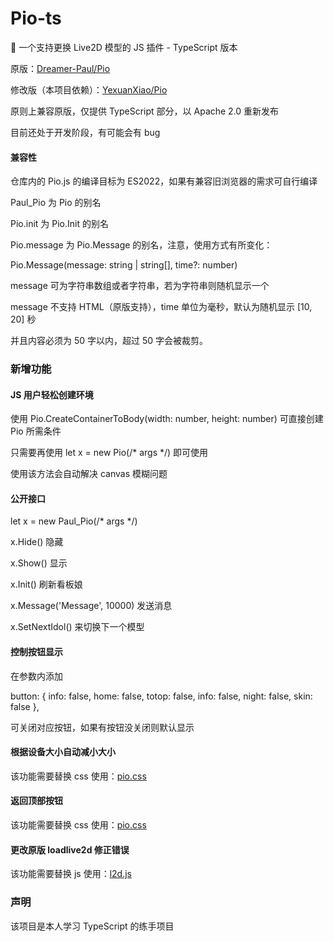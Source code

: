 # Pio-ts

🎃 一个支持更换 Live2D 模型的 JS 插件 - TypeScript 版本

原版：[Dreamer-Paul/Pio](https://github.com/Dreamer-Paul/Pio)

修改版（本项目依赖）：[YexuanXiao/Pio](https://github.com/YexuanXiao/Pio)

原则上兼容原版，仅提供 TypeScript 部分，以 Apache 2.0 重新发布

目前还处于开发阶段，有可能会有 bug

#### 兼容性

仓库内的 Pio.js 的编译目标为 ES2022，如果有兼容旧浏览器的需求可自行编译

Paul_Pio 为 Pio 的别名

Pio.init 为 Pio.Init 的别名

Pio.message 为 Pio.Message 的别名，注意，使用方式有所变化：

Pio.Message(message: string | string[], time?: number)

message 可为字符串数组或者字符串，若为字符串则随机显示一个

message 不支持 HTML（原版支持），time 单位为毫秒，默认为随机显示 [10, 20] 秒

并且内容必须为 50 字以内，超过 50 字会被裁剪。

### 新增功能

#### JS 用户轻松创建环境

使用 Pio.CreateContainerToBody(width: number, height: number) 可直接创建 Pio 所需条件

只需要再使用 let x = new Pio(/* args */) 即可使用

使用该方法会自动解决 canvas 模糊问题

#### 公开接口

let x = new Paul_Pio(/* args */)

x.Hide() 隐藏

x.Show() 显示

x.Init() 刷新看板娘

x.Message('Message', 10000) 发送消息

x.SetNextIdol() 来切换下一个模型

#### 控制按钮显示

在参数内添加

button: {
    info: false,
    home: false,
    totop: false,
    info: false,
    night: false,
    skin: false
},

可关闭对应按钮，如果有按钮没关闭则默认显示

#### 根据设备大小自动减小大小

该功能需要替换 css 使用：[pio.css](https://github.com/YexuanXiao/Pio/blob/master/static/pio.css)

#### 返回顶部按钮

该功能需要替换 css 使用：[pio.css](https://github.com/YexuanXiao/Pio/blob/master/static/pio.css)

#### 更改原版 loadlive2d 修正错误

该功能需要替换 js 使用：[l2d.js](https://github.com/YexuanXiao/Pio/blob/master/static/l2d.js)

### 声明

该项目是本人学习 TypeScript 的练手项目